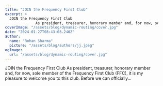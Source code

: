 ```yaml
---
title: "JOIN the Frequency First Club"
excerpt: >
  JOIN the Frequency First Club
              As president, treasurer, honorary member and, for now, sole member of the Frequency First Club (FFC), it is my pleasure to welcome you to this club. Before we
coverImage: "/assets/blog/dynamic-routing/cover.jpg"
date: "2024-01-27T08:43:08.246Z"
author:
  name: "Rohan Sharma"
  picture: "/assets/blog/authors/jj.jpeg"
ogImage:
  url: "/assets/blog/dynamic-routing/cover.jpg"
---
```


JOIN the Frequency First Club
            As president, treasurer, honorary member and, for now, sole member of the Frequency First Club (FFC), it is my pleasure to welcome you to this club. Before we can officially...